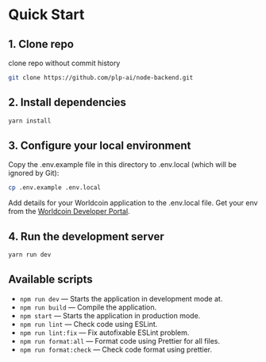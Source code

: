 # Quick Start

## 1. Clone repo

clone repo without commit history

```bash
git clone https://github.com/plp-ai/node-backend.git
```

## 2. Install dependencies

```bash
yarn install
```

## 3. Configure your local environment

Copy the .env.example file in this directory to .env.local (which will be ignored by Git):

```bash
cp .env.example .env.local
```

Add details for your Worldcoin application to the .env.local file. Get your env from the [Worldcoin Developer Portal](https://developer.worldcoin.org/).

## 4. Run the development server

```bash
yarn run dev
```

## Available scripts

- `npm run dev` — Starts the application in development mode at.
- `npm run build` — Compile the application.
- `npm start` — Starts the application in production mode.
- `npm run lint` — Check code using ESLint.
- `npm run lint:fix` — Fix autofixable ESLint problem.
- `npm run format:all` — Format code using Prettier for all files.
- `npm run format:check` — Check code format using prettier.
